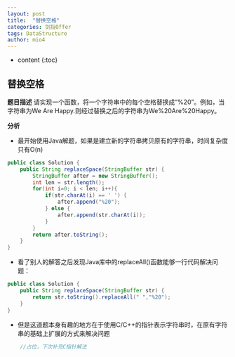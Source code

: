 ```yaml
---
layout: post
title:  "替换空格"
categories: 剑指Offer
tags: DataStructure
author: mio4
---
```


* content
{:toc}







## 替换空格


**题目描述**
请实现一个函数，将一个字符串中的每个空格替换成“%20”。例如，当字符串为We Are Happy.则经过替换之后的字符串为We%20Are%20Happy。

**分析**

 - 最开始使用Java解题，如果是建立新的字符串拷贝原有的字符串，时间复杂度只有O(n)


```java
public class Solution {
    public String replaceSpace(StringBuffer str) {
    	StringBuffer after = new StringBuffer();
		int len = str.length();
		for(int i=0; i < len; i++){
			if(str.charAt(i) == ' ') {
				after.append("%20");
			} else {
				after.append(str.charAt(i));
			}
		}
		return after.toString();
    }
}
```

 - 看了别人的解答之后发现Java库中的replaceAll()函数能够一行代码解决问题：


```java 
public class Solution {
    public String replaceSpace(StringBuffer str) {
    	return str.toString().replaceAll(" ","%20");
    }
}
```

 - 但是这道题本身有趣的地方在于使用C/C++的指针表示字符串时，在原有字符串的基础上扩展的方式来解决问题


```c
	//占位，下次补充C指针解法
```